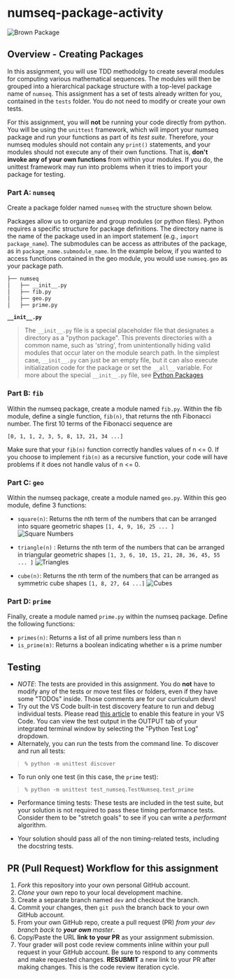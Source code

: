 # numseq-package-activity

![Brown Package](https://www.leafcutterdesigns.com/wp-content/uploads/2016/11/tiny-packages-unopened.jpg)

## Overview - Creating Packages

In this assignment, you will use TDD methodolgy to create several modules for computing various mathematical sequences. The modules will then be grouped into a hierarchical package structure with a top-level package name of `numseq`. This assignment has a set of tests already written for you, contained in the `tests` folder. You do not need to modify or create your own tests.

For this assignment, you will **not** be running your code directly from python. You will be using the `unittest` framework, which will import your numseq package and run your functions as part of its _test suite_. Therefore, your numseq modules should not contain any `print()` statements, and your modules should not execute any of their own functions. That is, **don't invoke any of your own functions** from within your modules. If you do, the unittest framework may run into problems when it tries to import your package for testing.

### Part A: `numseq`

Create a package folder named `numseq` with the structure shown below.

Packages allow us to organize and group modules (or python files). Python requires a specific structure for package definitions. The directory name is the name of the package used in an import statement (e.g., `import package_name`). The submodules can be access as attributes of the package, as in `package_name.submodule_name`. In the example below, if you wanted to access functions contained in the geo module, you would use `numseq.geo` as your package path.

```bash
├── numseq
│   ├── __init__.py
│   ├── fib.py
│   ├── geo.py
│   ├── prime.py
```

**`__init__.py`**

> The `__init__.py` file is a special placeholder file that designates a directory as
> a "python package". This prevents directories with a common
> name, such as 'string', from unintentionally hiding valid modules that occur later
> on the module search path. In the simplest case, `__init__.py` can just be an
> empty file, but it can also execute initialization code for the package or
> set the `__all__` variable. For more about the special `__init__.py` file, see [Python Packages](https://docs.python.org/3/tutorial/modules.html#packages)

### Part B: `fib`

Within the numseq package, create a module named `fib.py`. Within the fib module, define a single function, `fib(n)`, that returns the nth Fibonacci number. The first 10 terms of the Fibonacci sequence are

`[0, 1, 1, 2, 3, 5, 8, 13, 21, 34 ...]`

Make sure that your `fib(n)` function correctly handles values of n <= 0. If you choose to implement `fib(n)` as a recursive function, your code will have problems if it does not handle valus of n <= 0.

### Part C: `geo`

Within the numseq package, create a module named `geo.py`. Within this geo module, define 3 functions:

- `square(n)`: Returns the nth term of the numbers that can be arranged into square geometric shapes `[1, 4, 9, 16, 25 ... ]`
  ![Square Numbers](https://i1.wp.com/www.stnicholasstlaurence.dorset.sch.uk/wp-content/uploads/2013/11/Square-Numbers.png)

- `triangle(n)` : Returns the nth term of the numbers that can be arranged in triangular geometric shapes `[1, 3, 6, 10, 15, 21, 28, 36, 45, 55 ... ]`
  ![Triangles](https://www.101computing.net/wp/wp-content/uploads/trinagular-number-sequence.png)

- `cube(n)`: Returns the nth term of the numbers that can be arranged as symmetric cube shapes `[1, 8, 27, 64 ...]`
  ![Cubes](https://static.memrise.com/img/400sqf/from/uploads/course_photos/4974064000131215125138.gif)

### Part D: `prime`

Finally, create a module named `prime.py` within the numseq package. Define the following functions:

- `primes(n)`: Returns a list of all prime numbers less than n
- `is_prime(m)`: Returns a boolean indicating whether `m` is a prime number

## Testing

- _NOTE_: The tests are provided in this assignment. You do **not** have to modify any of the tests or move test files or folders, even if they have some "TODOs" inside. Those comments are for our curriculum devs!
- Try out the VS Code built-in test discovery feature to run and debug individual tests. Please read [this article](https://code.visualstudio.com/docs/python/testing) to enable this feature in your VS Code. You can view the test output in the OUTPUT tab of your integrated terminal window by selecting the "Python Test Log" dropdown.
- Alternately, you can run the tests from the command line. To discover and run all tests:

> `% python -m unittest discover`

- To run only one test (in this case, the `prime` test):

> `% python -m unittest test_numseq.TestNumseq.test_prime`

- Performance timing tests: These tests are included in the test suite, but your solution is not required to pass these timing performance tests. Consider them to be "stretch goals" to see if you can write a _performant_ algorithm.

- Your solution should pass all of the non timing-related tests, including the docstring tests.

## PR (Pull Request) Workflow for this assignment

1. _Fork_ this repository into your own personal GitHub account.
2. _Clone_ your own repo to your local development machine.
3. Create a separate branch named `dev` and checkout the branch.
4. Commit your changes, then `git push` the branch back to your own GitHub account.
5. From your own GitHub repo, create a pull request (PR) _from your `dev` branch back to **your own** master_.
6. Copy/Paste the URL **link to your PR** as your assignment submission.
7. Your grader will post code review comments inline within your pull request in your GitHub account. Be sure to respond to any comments and make requested changes. **RESUBMIT** a new link to your PR after making changes. This is the code review iteration cycle.
